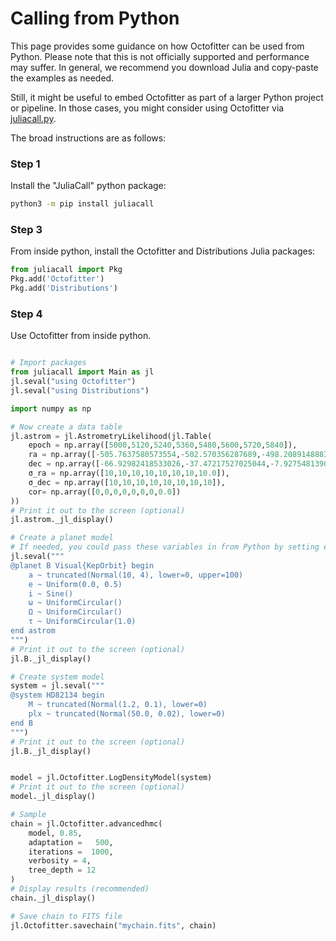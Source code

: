 # Calling from Python

This page provides some guidance on how Octofitter can be used from Python.
Please note that this is not officially supported and performance may suffer. In general, we recommend you download Julia and copy-paste the examples as needed.

Still, it might be useful to embed Octofitter as part of a larger Python project or pipeline.
In those cases, you might consider using Octofitter via [juliacall.py](https://pyjulia.readthedocs.io/en/stable/index.html).

The broad instructions are as follows:

### Step 1
Install the "JuliaCall" python package:
```bash
python3 -m pip install juliacall
```

### Step 3
From inside python, install the Octofitter and Distributions Julia packages:
```python
from juliacall import Pkg
Pkg.add('Octofitter')
Pkg.add('Distributions')
```

### Step 4 
Use Octofitter from inside python.

```python

# Import packages
from juliacall import Main as jl
jl.seval("using Octofitter")
jl.seval("using Distributions")

import numpy as np

# Now create a data table
jl.astrom = jl.AstrometryLikelihood(jl.Table(
    epoch = np.array([5000,5120,5240,5360,5480,5600,5720,5840]),
    ra = np.array([-505.7637580573554,-502.570356287689,-498.2089148883798,-492.67768482682357,-485.9770335870402,-478.1095526888573,-469.0801731788123,-458.89628893460525]),
    dec = np.array([-66.92982418533026,-37.47217527025044,-7.927548139010479,21.63557115669823,51.147204404903704,80.53589069730698,109.72870493064629,138.65128697876773]),
    σ_ra = np.array([10,10,10,10,10,10,10,10.0]),
	σ_dec = np.array([10,10,10,10,10,10,10,10]),
	cor= np.array([0,0,0,0,0,0,0,0.0])
))
# Print it out to the screen (optional)
jl.astrom._jl_display()

# Create a planet model
# If needed, you could pass these variables in from Python by setting e.g. `jl.e_max=1` and then writing `e ~ Uniform(0, e_max)` below
jl.seval("""
@planet B Visual{KepOrbit} begin
    a ~ truncated(Normal(10, 4), lower=0, upper=100)
    e ~ Uniform(0.0, 0.5)
    i ~ Sine()
    ω ~ UniformCircular()
    Ω ~ UniformCircular()
    τ ~ UniformCircular(1.0)
end astrom
""")
# Print it out to the screen (optional)
jl.B._jl_display()

# Create system model
system = jl.seval("""
@system HD82134 begin
    M ~ truncated(Normal(1.2, 0.1), lower=0)
    plx ~ truncated(Normal(50.0, 0.02), lower=0)
end B
""")
# Print it out to the screen (optional)
jl.B._jl_display()


model = jl.Octofitter.LogDensityModel(system)
# Print it out to the screen (optional)
model._jl_display()

# Sample
chain = jl.Octofitter.advancedhmc(
    model, 0.85,
    adaptation =   500,
    iterations =  1000,
    verbosity = 4,
    tree_depth = 12
)
# Display results (recommended)
chain._jl_display()

# Save chain to FITS file
jl.Octofitter.savechain("mychain.fits", chain)
```